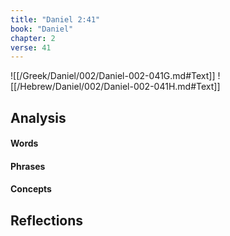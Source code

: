 ```yaml
---
title: "Daniel 2:41"
book: "Daniel"
chapter: 2
verse: 41
---
```

![[/Greek/Daniel/002/Daniel-002-041G.md#Text]]
![[/Hebrew/Daniel/002/Daniel-002-041H.md#Text]]

## Analysis

#### Words

#### Phrases

#### Concepts

## Reflections
